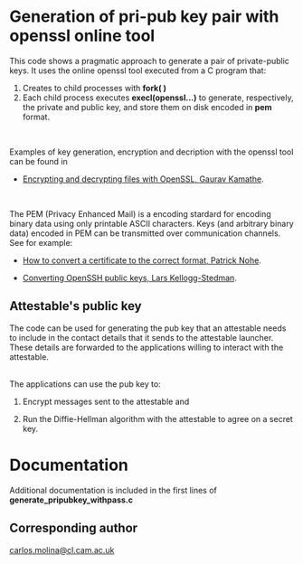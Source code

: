 # Generation of pri-pub key pair with openssl online tool
This code shows a pragmatic approach to generate a pair of private-public keys.
It uses the online openssl tool executed from a C program that:
</br> 

1. Creates to child processes with __fork( )__
1. Each child process executes __execl(openssl...)__  to  generate,
    respectively, the private and public key, and store them on disk
    encoded in __pem__ format.
</br>

Examples of key generation, encryption and decription with
the openssl tool can be found in 

- [Encrypting and decrypting files with OpenSSL, Gaurav Kamathe](https://opensource.com/article/21/4/encryption-decryption-openssl).

</br>

The PEM (Privacy Enhanced Mail) is a encoding stardard for
encoding binary data using only printable ASCII characters.
Keys (and arbitrary binary data) encoded in PEM can be
transmitted over communication channels. See for
example:

- [How to convert a certificate to the correct format, Patrick Nohe](https://www.thesslstore.com/blog/how-to-convert-a-certificate-to-the-correct-format/).

- [Converting OpenSSH public keys, Lars Kellogg-Stedman](https://blog.oddbit.com/post/2011-05-08-converting-openssh-public-keys/).


## Attestable's public key
The code can be used for generating the pub key that an
attestable needs to include in the contact details that it sends to
the attestable launcher. These details are forwarded to the
applications willing to interact with the attestable. 

</br>The applications can use the pub key to: 

1. Encrypt messages sent to the attestable and

1. Run the Diffie-Hellman algorithm with the attestable to agree on
    a secret key.
     
 
# Documentation 
Additional documentation is included in the first lines of  __generate_pripubkey_withpass.c__ 

   
## Corresponding author  
carlos.molina@cl.cam.ac.uk

 
 
